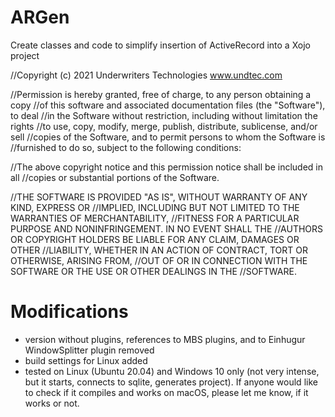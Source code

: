 # ARGen
Create classes and code to simplify insertion of ActiveRecord into a Xojo project


//Copyright (c) 2021 Underwriters Technologies   www.undtec.com

//Permission is hereby granted, free of charge, to any person obtaining a copy
//of this software and associated documentation files (the "Software"), to deal
//in the Software without restriction, including without limitation the rights
//to use, copy, modify, merge, publish, distribute, sublicense, and/or sell
//copies of the Software, and to permit persons to whom the Software is
//furnished to do so, subject to the following conditions:

//The above copyright notice and this permission notice shall be included in all
//copies or substantial portions of the Software.

//THE SOFTWARE IS PROVIDED "AS IS", WITHOUT WARRANTY OF ANY KIND, EXPRESS OR
//IMPLIED, INCLUDING BUT NOT LIMITED TO THE WARRANTIES OF MERCHANTABILITY,
//FITNESS FOR A PARTICULAR PURPOSE AND NONINFRINGEMENT. IN NO EVENT SHALL THE
//AUTHORS OR COPYRIGHT HOLDERS BE LIABLE FOR ANY CLAIM, DAMAGES OR OTHER
//LIABILITY, WHETHER IN AN ACTION OF CONTRACT, TORT OR OTHERWISE, ARISING FROM,
//OUT OF OR IN CONNECTION WITH THE SOFTWARE OR THE USE OR OTHER DEALINGS IN THE
//SOFTWARE.

# Modifications

- version without plugins, references to MBS plugins, and to Einhugur WindowSplitter
  plugin removed
- build settings for Linux added
- tested on Linux (Ubuntu 20.04) and Windows 10 only (not very intense, but it starts, 
  connects to sqlite, generates project). 
  If anyone would like to check if it compiles and works on macOS, please let me know, if it works or not.

